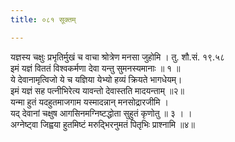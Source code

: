 ```yaml
---
title: ०८१ सूक्तम्

---
```

यज्ञस्य चक्षुः प्रभृतिर्मुखं च वाचा श्रोत्रेण मनसा जुहोमि । तु. शौ.सं. १९.५८  
इमं यज्ञं विततं विश्वकर्मणा देवा यन्तु सुमनस्यमानाः ॥ १ ॥  
ये देवानामृत्विजो ये च यज्ञिया येभ्यो हव्यं क्रियते भागधेयम्।  
इमं यज्ञं सह पत्नीभिरेत्य यावन्तो देवास्तति मादयन्ताम् ॥२॥  
यन्मा हुतं यदहुतमाजगाम यस्मादन्नान् मनसोद्रारजीमि ।  
यद् देवानां चक्षुष आगसिनमग्निष्टद्धोता सुहुतं कृणोतु ॥ ३ । ।  
अग्नेष्ट्वा जिह्वया हुतमिष्टं मरुद्भिरनुमतं पितृभिः प्राश्नामि ॥४॥  